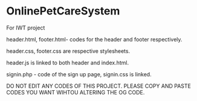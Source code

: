 # OnlinePetCareSystem
For IWT project

header.html, footer.html- codes for the header and footer respectively.

header.css, footer.css are respective stylesheets. 

header.js is linked to both header and index.html.

signin.php - code of the sign up page, signin.css is linked.

DO NOT EDIT ANY CODES OF THIS PROJECT. PLEASE COPY AND PASTE CODES YOU WANT WIHTOU ALTERING THE OG CODE.

